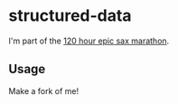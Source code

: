 # structured-data

I'm part of the [120 hour epic sax marathon](http://iloveponies.github.com/120-hour-epic-sax-marathon/).

## Usage

Make a fork of me!

